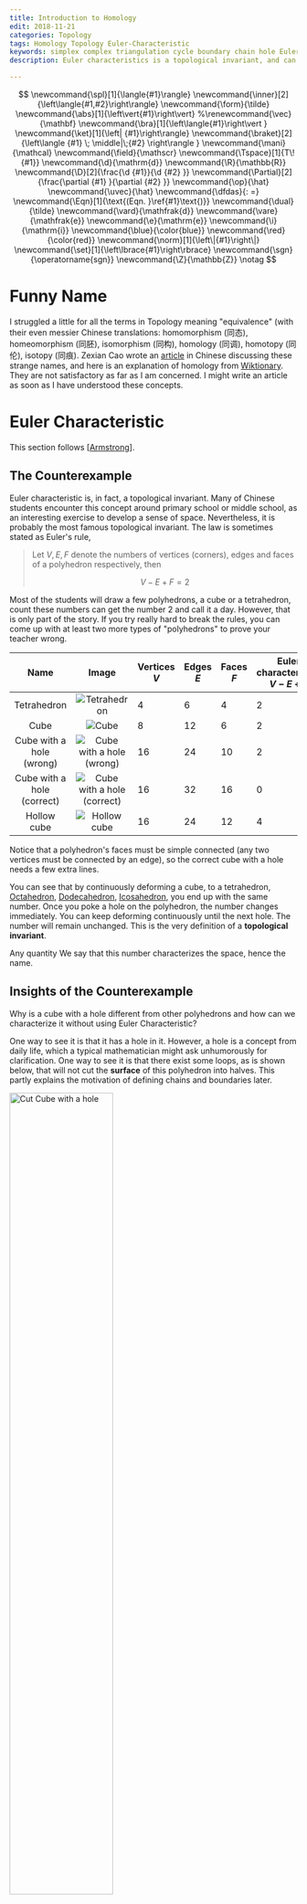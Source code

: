 ```yaml
---
title: Introduction to Homology
edit: 2018-11-21
categories: Topology
tags: Homology Topology Euler-Characteristic
keywords: simplex complex triangulation cycle boundary chain hole Euler-Poincare
description: Euler characteristics is a topological invariant, and can be interpreted as a "hole"-indicator. Homology is just a natural way of defining Euler characteristics in topological spaces. With triangulation of a manifold, we can define cycles and boundaries and combine them to homology groups. We see that the group is trivial for trivial spaces, and can distinguish manifolds in terms "holes" in them.

---
```


$$
\newcommand{\spl}[1]{\langle{#1}\rangle}
\newcommand{\inner}[2]{\left\langle{#1,#2}\right\rangle}
\newcommand{\form}{\tilde}
\newcommand{\abs}[1]{\left\vert{#1}\right\vert}
%\renewcommand{\vec}{\mathbf}
\newcommand{\bra}[1]{\left\langle{#1}\right\vert }
\newcommand{\ket}[1]{\left| {#1}\right\rangle}
\newcommand{\braket}[2]{\left\langle {#1} \; \middle|\;{#2} \right\rangle }
\newcommand{\mani}{\mathcal}
\newcommand{\field}{\mathscr}
\newcommand{\Tspace}[1]{T\! {#1}}
\newcommand{\d}{\mathrm{d}}
\newcommand{\R}{\mathbb{R}}
\newcommand{\D}[2]{\frac{\d {#1}}{\d {#2} }}
\newcommand{\Partial}[2]{\frac{\partial {#1} }{\partial {#2} }}
\newcommand{\op}{\hat}
\newcommand{\uvec}{\hat}
\newcommand{\dfdas}{: =}
\newcommand{\Eqn}[1]{\text{(Eqn. }\ref{#1}\text{)}}
\newcommand{\dual}{\tilde}
\newcommand{\vard}{\mathfrak{d}}
\newcommand{\vare}{\mathfrak{e}}
\newcommand{\e}{\mathrm{e}}
\newcommand{\i}{\mathrm{i}}
\newcommand{\blue}{\color{blue}}
\newcommand{\red}{\color{red}}
\newcommand{\norm}[1]{\left\|{#1}\right\|}
\newcommand{\set}[1]{\left\lbrace{#1}\right\rbrace}
\newcommand{\sgn}{\operatorname{sgn}}
\newcommand{\Z}{\mathbb{Z}}
\notag
$$



# Funny Name

I struggled a little for all the terms in Topology meaning "equivalence" (with their even messier Chinese translations:  homomorphism (同态), homeomorphism (同胚), isomorphism (同构), homology (同调), homotopy (同伦), isotopy (同痕). Zexian Cao wrote an [article](http://www.wuli.ac.cn/fileup/PDF/2014-43-08-010.pdf) in Chinese discussing these strange names, and here is an explanation of homology from [Wiktionary](https://en.wiktionary.org/wiki/homology). They are not satisfactory as far as I am concerned. I might write an article as soon as I have understood these concepts. 

# Euler Characteristic

This section follows [[Armstrong](https://www.springer.com/gb/book/9780387908397)].

## The Counterexample

Euler characteristic is, in fact, a topological invariant. Many of Chinese students encounter this concept around primary school or middle school, as an interesting exercise to develop a sense of space. Nevertheless, it is probably the most famous topological invariant. The law is sometimes stated as Euler's rule,

>Let $V, E, F$ denote the numbers of vertices (corners), edges and faces of a polyhedron respectively, then
>
>$$
>V-E+F=2
>$$
>

Most of the students will draw a few polyhedrons, a cube or a tetrahedron, count these numbers can get the number $2$ and call it a day. However, that is only part of the story. If you try really hard to break the rules, you can come up with at least two more types of "polyhedrons" to prove your teacher wrong.

|            Name            |                            Image                             | Vertices $V$ | Edges $E$ | Faces $F$ | Euler characteristic: $V-E+F$ |
| :------------------------: | :----------------------------------------------------------: | ------------ | --------- | --------- | ----------------------------- |
|        Tetrahedron         | ![Tetrahedron](https://raw.githubusercontent.com/yk-liu/yk-liu.github.io/master/_posts/2018-11-01-Introduction-to-Homology/assets/tetrahedron.png) | 4            | 6         | 4         | 2                             |
|            Cube            | ![Cube](https://raw.githubusercontent.com/yk-liu/yk-liu.github.io/master/_posts/2018-11-01-Introduction-to-Homology/assets/Cube.png) | 8            | 12        | 6         | 2                             |
|  Cube with a hole (wrong)  | ![Cube with a hole (wrong)](https://raw.github.com/yk-liu/yk-liu.github.io/master/_posts/2018-11-01-Introduction-to-Homology/assets/wrongCubeWithHole.png) | 16           | 24        | 10        | 2                             |
| Cube with a hole (correct) | ![Cube with a hole (correct)](https://raw.githubusercontent.com/yk-liu/yk-liu.github.io/master/_posts/2018-11-01-Introduction-to-Homology/assets/CubeWithHole.png) | 16           | 32        | 16        | 0                             |
|        Hollow cube         | ![Hollow cube](https://raw.githubusercontent.com/yk-liu/yk-liu.github.io/master/_posts/2018-11-01-Introduction-to-Homology/assets/hollowCube.png) | 16           | 24        | 12        | 4                             |

Notice that a polyhedron's faces must be simple connected (any two vertices must be connected by an edge), so the correct cube with a hole needs a few extra lines.

You can see that by continuously deforming a cube, to a tetrahedron, [Octahedron](https://en.wikipedia.org/wiki/Octahedron), [Dodecahedron](https://en.wikipedia.org/wiki/Dodecahedron), [Icosahedron](https://en.wikipedia.org/wiki/Icosahedron), you end up with the same number. Once you poke a hole on the polyhedron, the number changes immediately. You can keep deforming continuously until the next hole. The number will remain unchanged. This is the very definition of a **topological invariant**.

Any quantity We say that this number characterizes the space, hence the name.

## Insights of the Counterexample

Why is a cube with a hole different from other polyhedrons and how can we characterize it without using Euler Characteristic? 

One way to see it is that it has a hole in it. However, a hole is a concept from daily life, which a typical mathematician might ask unhumorously for clarification. One way to see it is that there exist some loops, as is shown below, that will not cut the **surface** of this polyhedron into halves. This partly explains the motivation of defining chains and boundaries later.

<img src="https://raw.githubusercontent.com/yk-liu/yk-liu.github.io/master/_posts/2018-11-01-Introduction-to-Homology/assets/CutCubeWithHole.png" alt="Cut Cube with a hole" width="60%">

# Triangulation

Homology, however, is just a natural way of defining Euler characteristics in topological spaces. On a side note, it is not the only topological invariant as a "hole-indicator". The fundamental group and higher homotopy groups will also help to define "holes" on a manifold. This section follows closely [[Nakahara](http://stringworld.ru/files/Nakahara_M._Geometry_topology_and_physics_2nd_ed..pdf)].

## Triangulation of Objects

Triangulation is again no stranger for anyone who ever took part in [IYPT](http://iypt.org)(International Young Physicists' Tournament), [CUPT](http://adsabs.harvard.edu/abs/2013APS..MARF38013L)(China Undergraduate Physics Tournament), or any PTs, and had some experience with [COMSOL Multiphysics® software](https://www.comsol.com/comsol-multiphysics). The following is a triangulation or a "meshing" as is called in the software, of a spring (from [Nishant Nath](https://nishantnath.wordpress.com/2012/06/21/comsol-tutorials-meshing/)).

<img src="https://raw.githubusercontent.com/yk-liu/yk-liu.github.io/master/_posts/2018-11-01-Introduction-to-Homology/assets/COMSOL(R)mesh.png" alt="COMSOL screenshot" width="80%">

It is also very commonly seen at 3D modeling and Art (image from [freepik](https://www.freepik.com/blog/10-free-low-poly-animal-vector-images/)), see also [here](https://poly.google.com/view/46bXrRt8pFF).

<img src="https://raw.githubusercontent.com/yk-liu/yk-liu.github.io/master/_posts/2018-11-01-Introduction-to-Homology/assets/LowPolyBear.png" alt="triangulation of a bear" width="30%">

It is self-evident that this technique is very helpful as it converts a smooth object to a "discrete" one while maintaining its most essential traits so that you can still recognize it is a bear. Acute readers might have known where we are heading: we are going to calculate the Euler Characteristic of smooth objects (topological spaces) by triangulating. 

Indeed, similar techniques can be adapted to topology spaces. We can use "triangles" to mesh out any oddly shaped topological space, turning it into a "polyhedron". From this polyhedron, we can calculate the Euler characteristic of the space, telling us how many "holes" are in this topological space. This gives us a way to classify topology spaces according to its "holes". This is an important aspect of a topological space as in the famous example of topology - a cup and a doughnut is topological equivalent. (image from [Wikipedia](https://en.wikipedia.org/wiki/Topology))

<img src="https://upload.wikimedia.org/wikipedia/commons/2/26/Mug_and_Torus_morph.gif" alt ="Mug and Torus morph" width="20%">

## Simplexes

Simplexes are the generalization of triangles and tetrahedrons to lower or higher dimensions. A $0​$-simplex, denoted as $\spl{p _ 0}​$ is a point, a $1​$-simplex $\spl{p _ 0p _ 1}​$ is a line, a $3​$-simplex $\spl{p _ 0p _ 1p _ 2}​$ is a triangle with its interior, a $4​$-simplex a solid tetrahedron. A $n​$-simplex $\sigma _ n​$ is denoted as $\sigma _ n=\spl{ p _ 0,p _ 1,\cdots,p _ n}​$, with $\set{p _ i}​$ is a set of $n​$ geometrically independent points,

$$
\sigma _ r=\set{x\in\R^N \mid x=\sum _ {i=0}^n c _ ip _ i, c _ i\ge0, \sum _ {i=0}^n c _ i=1},\quad N\gt n.
$$

Informally, an $n$-simplex is the solid polyhedron constructed by $n+1$ points that of the highest dimension. 

A simplex can have generalized "faces". These are named $k$-faces. For instance, a $3$-simplex can have $0$-faces (vertices), $1$-faces (lines), $2$-faces (faces) and $3$-faces (the simplex itself). Since simplex is "simple", the number of $k$-faces of a $n$-simplex is given by $\binom{k+1}{n+1}=\frac{(k+1)!}{(n+1)!(n-k)!} $.

## Simplicial Complexes and Polyhedrons

<img src="https://raw.githubusercontent.com/yk-liu/yk-liu.github.io/master/_posts/2018-11-01-Introduction-to-Homology/assets/intersection.png" alt="intersected polyhedrons" width="30%">

From simplexes, simplicial complexes can be constructed. Simplicial complexes are again generalizations of polyhedrons in higher or lower dimensions.

A simplicial complex $K$ is a set of simplexes glued together, such that

1. Any face of a simplex of $K$ is part of $K$. 
2. Any non-empty intersection of two simplexes belongs to $K$.

This definition is quite intuitive. By requirement 1., a simplicial complex has a well-defined boundary (surface). All bodies must be covered by a surface. For example, the interior of a cube is not a simplicial complex. By requirement 2., simplexes in a simplicial complex are not allowed to pass through each other freely. By "not passing through", we mean all the points generated by the intersection must be included. For example, the left is not a simplicial complex for the intersection is not counted while the right is a lawful simplicial complex. 

<img src="https://raw.githubusercontent.com/yk-liu/yk-liu.github.io/master/_posts/2018-11-01-Introduction-to-Homology/assets/intersectionExample.png" alt="intersected simplexes" width="30%">

Formally, the simplicial complex $K$ is defined as a set of simplexes.

The dimension of $K$, denoted as $\dim K$ is defined as the largest dimension of simplexes in $K$. This means that although a complex can be in high dimensional space, for example, a triangle embedded in a $4$-dimensional space, the dimension of the complex itself is unchanged, $3$ as in the example.

<img src="https://raw.githubusercontent.com/yk-liu/yk-liu.github.io/master/_posts/2018-11-01-Introduction-to-Homology/assets/complex.png"  alt="a simplicial complex" width="30%">

The set of the above object is

$$
\begin{align*}
K=\{& p _ 0,p _ 1,p _ 2,p _ 3,\spl{p _ 0,p _ 1},\spl{p _ 0,p _ 2},\spl{p _ 0,p _ 3},
\spl{p _ 1,p _ 2},\spl{p _ 1,p _ 3},\spl{p _ 2,p _ 3},\spl{p _ 1,p _ 2,p _ 3}\}
\end{align*}
$$

If every simplex in the set is regarded as a subset of $\R^n$, the simplicial complex is called a **polyhedron** $\abs {K}$.

## Triangulation of Topological Space

If there is a homeomorphism $f:\abs{K}\rightarrow X$, topological space is said to be **triangulable** and the pair $(K,f)​$ is called a **triangulation**. 

# Homology Group - Elements

From polyhedrons, we are going to construct three groups. By combining these groups, we will be able to find a topological invariant called homology group. This section follows [[Nakahara](http://stringworld.ru/files/Nakahara_M._Geometry_topology_and_physics_2nd_ed..pdf)] and  [[Armstrong](https://www.springer.com/gb/book/9780387908397)].

## Oriented Simplexes

The notation of a simplex as $\spl{p _ 1,p _ 2,\cdots,p _ n}$ is in fact insufficient.

<img src="https://raw.githubusercontent.com/yk-liu/yk-liu.github.io/master/_posts/2018-11-01-Introduction-to-Homology/assets/triangles.png" alt="orientation of triangles" width="50%">

These two triangles cannot be brought to overlap without flipping; neither can these two tetrahedrons without mirroring. Thus for every simplex, we need to define an "orientation", characterized by the arrangement of the points.  It also helps in to define the boundary of simplexes.

$$
(p _ {i _ 0},p _ {i _ 1},\cdots,p _ {i _ n})=\sgn (P)(p _ 0,p _ 1,\cdots,p _ n)
$$

where 

$$
P=\begin{pmatrix}
  0   & 1   & \cdots & n   \\
  i _ 0 & i _ 1 & \cdots & i _ n
  \end{pmatrix}
$$

## Boundary Operator

The boundary of a complex is of particular interest to us. If we want to calculate the Euler Characteristic somehow, the notions of faces, edges and points are very helpful. They are conveniently the boundaries of bodies, faces, and edges respectively.

The boundary operator $\partial _ r$ acts on an $r$-simplex, and gives its boundary. The $0$-simplex is defined as has no boundary, denoted as $\partial _ 0p _ 0=0$. 

Utilizing the orientated simplexes, higher dimensional simplexes can then have well-defined boundaries.

$$
\begin{align*}
\partial _ r\sigma _ r&=\sum _ {i=0}^{r}(-1)^i(p _ 0,p _ 1,\cdots,p _ {i-1},p _ {i+1},\cdots,p _ r)\\
&\dfdas\sum _ {i=0}^{r}(-1)^i(p _ 0,p _ 1,\cdots,\hat{p _ {i}},\cdots,p _ r)\\
\end{align*}
$$

> Geometrical examples:
> 
> A cube's boundary is its surface. This surface has no boundary. **Similarly, all boundaries have no boundary.** Proof see [[Nakahara](http://stringworld.ru/files/Nakahara_M._Geometry_topology_and_physics_2nd_ed..pdf)] `Lemma 3.3`. We will see more about it in section [`Boundaries`](#boundaries).


> **Note**: 
>
> When we say "torus does not have a boundary", **We are talking about the surface.**
>
> This may be slightly confusing if you think of torus as the usual "doughnut" hanging in three-dimensional space. However, you should see the doughnut "as it is", that is to say, only to consider it is own intrinsic geometric structure. 
>
> These big words of "intrinsic geometric structure" is still quite hard to understand. Just think of Planet Earth. You are living on the surface of the Earth. You know there are no boundaries on the **surface** of Earth. Otherwise, Christopher Columbus would have fallen into nothingness.
>
> <img src="https://raw.githubusercontent.com/yk-liu/yk-liu.github.io/master/_posts/2018-11-01-Introduction-to-Homology/assets/FlatEarth.png" alt="Flat Earth" width="50%">
>
>  The same reasoning applies, even if the Earth were a doughnut, you cannot find and boundary to fall from.
>
> <img src="https://raw.githubusercontent.com/yk-liu/yk-liu.github.io/master/_posts/2018-11-01-Introduction-to-Homology/assets/DoughnutEarth.png" alt="Doughnut Earth" width="50%">
>
> Jokes aside, you can think of a sheet of paper as having boundaries, i.e., four edges. Gluing two of them we have a tube, leaving only two edges. Further gluing these two edges together we end up with a torus with no boundaries.

## Interlude: Free Abelian Group

An **Abelian group** is a group whose multiplication is communicative. We then call the group operation "**addition**", the **identity** naturally denoted as $0$. 

> Example:
>
> ​    Integers and addition form an Abelian group.

If every element of an Abelian group $A$ can be written as sum of *integer multiples* of elements from a subset $\set{G_i}$ of the group $A$. (See a simple definition of a general group generator [here](http://mathworld.wolfram.com/GroupGenerators.html).) $A$ is said to be **generated** by $\set{G_i}$, and elements of $\set{G_i}$ are called **generators**. If $\set{G_i}$ is also finite, $A$ is said to be **finitely generated** by $\set{G_i}$.

> Example:
>
> - $\Z$ is finitely generated by $\set{1}$ or $\set{-1}$.
> - The cycle group $\set{R,2R}$ ($R$ stands for a $180$-degree rotation) is generated by $\set{R}$. 
> - $\Z\oplus\Z=\set{(m,n)\mid m,n\in Z}$ is finitely generated by $\set{(1,0),\, (0,1)}$ or $\set{(1,0),\,(2,3)}$.

 If $\set{G_i}$ is finite, and elements from $\set{G_i}$ are further linear independent, $A$ is called a **free Abelian group**.

>Example:
>
>- The cycle group $\set{R,2R}$ generated by $\set{R}$ is **not** a free Abelian group, for $R$ is not linear independent. By definition, $R$ is linear independent if $nR=0 \iff n=0$. But for $n=2$, $2R=\text{identity}=0$. 
>- $\Z\oplus\Z$ is free Abelian group, for it can be generated by $\set{(1,0),\, (0,1)}$, though elements from $\set{(1,0),\,(2,3)}$ are not linear independent.

## Examples of Triangulation

It's always a good idea to base a discussion on some concrete examples. Here are some examples of triangulation on $2$-D manifolds for later use. We went some length to find the simplest triangulations to ensure we are comfortable in later calculations.

**1. Triangulation of the side of a cylinder.**

​    The most natural way of seeing the triangulation of a cylinder is to see it as "equivalent" with a triangular prism. However, since the surface of a cylinder is only $2$ dimensional, mathematicians prefer to draw them as flat as possible, so we introduce a notation of "gluing", as is shown on the right. The arrows on edge $(p _ 0,p _ 1)$ emphasize the way of gluing.

   <img src="https://raw.githubusercontent.com/yk-liu/yk-liu.github.io/master/_posts/2018-11-01-Introduction-to-Homology/assets/TriangulationOfCylinder.png" alt="Triangulation of Cylinder" width="80%">

**2. Triangulation of the Mobius strip.**

​    The famous Mobius strip is much less trivial than the cylinder. Still, we can "crush" the band and see a good way to triangulate it. The arrows on edge $(p _ 0,p _ 5)$ emphasize the way of gluing, as a Mobius strip is made by twisting a strip $180$ degree and then joining the ends of the strip.

   <img src="https://raw.githubusercontent.com/yk-liu/yk-liu.github.io/master/_posts/2018-11-01-Introduction-to-Homology/assets/TriangulationOfMobius.png" alt="Triangulation of Mobius Band" width="80%">

**3. Triangulation of Torus.**

​    A surface without boundary like a torus can also be conveniently and intuitively triangulated. Note that the simplest triangulation is not a triangular tube. By squeezing the inner upper and lower rim of the tube together, we have a $3\times3$ mesh of triangulation. 

   <img src="https://raw.githubusercontent.com/yk-liu/yk-liu.github.io/master/_posts/2018-11-01-Introduction-to-Homology/assets/TriangulationOfTorus.png" alt="Triangulation of Torus" width="80%">

**4. Triangulation of the Klein bottle.**

​    This [page](https://plus.maths.org/content/imaging-maths-inside-klein-bottle) of Klein bottle with animations is an excellent reference if you are unfamiliar with the Klein bottle. In short, a Klein bottle is made by gluing the edge"s" (since there is only one edge) of a Mobius strip. It pieces itself because we are viewing it in $3$ dimensional world. In a $4$-dimensional world, it does not intercept with itself at all. 

​    It is quite hard to picture the triangulation of the Klein bottle directly. However, once we know how it is made, we can build it from right to left. The $\color{green}green$ edge is where the piercing occurs. The $\color{magenta} magenta$ line is the "edge" of the Mobius strip.  

   <img src="https://raw.githubusercontent.com/yk-liu/yk-liu.github.io/master/_posts/2018-11-01-Introduction-to-Homology/assets/TriangulationOfKlein.png" alt="Triangulation of Klein bottle" width="80%">

## Chains

Using simplexes from a polyhedron, we can build chains. Like the name suggests, chains are just integer multiples of some oriented $r$-simplexes. 

Formally, an **$r$-chain** is an element of **$r$-chain group**. The **$r$-chain group** is the **free abelian group** generated by *every* oriented $r$-simplexes of a simplicial complex $K$. A **$r$-chain** of **$r$-chain group** is of the form:

$$
\sum_{i=1}^{I} n_i\sigma_{r,i},\quad n_i\in\Z
$$

The $r$-chain group of simplicial complex $K$ is denoted as $C_r(K)$. We allow $r$ to be greater than $\dim(K)$, by setting all such $C_r$s to be $\set{0}$.

> **Chain Complex**
>
> Using boundary operator we can build a chain complex:
>
> $$
> 0\substack{i\\\hookrightarrow}C _ n\xrightarrow{\partial _ n}C _ {n-1}\xrightarrow{\partial _ {n-1}}C _ {n-2}\xrightarrow{\partial _ {n-2}} \cdots\xrightarrow{\partial _ 2}C _ {1}\xrightarrow{\partial _ 1}C_0\xrightarrow{\partial _ 0}0
> $$
>
> Where $\substack{i \newline \hookrightarrow}$ denotes the inclusion map. Given a subset $B$ of a set $A$, the injection $f:B\rightarrow A$ defined by $f(b)=b$ for all $b \in B$ is called the inclusion map. That is to say:
>
> $$
> i:0 \rightarrow 0 \in C_n
> $$
>
> > Insisting on putting $0$ on the left side seems to me purely an aesthetic choice. The boundary group $B_n(K) = 0$ is a definition (see [`Boundaries`](#Boundaries)). This chain complex is commonly seen in k-theories.
> >
> > <img src="https://raw.githubusercontent.com/yk-liu/yk-liu.github.io/master/_posts/2018-11-01-Introduction-to-Homology/assets/ChainComplex.png" alt="chain complex" width="50%">

## Cycles

An $r$-cycle is a chain with no boundary. We can also say that an $r$-cycle $c$ is the kernel of $\partial_r$:

$$
\partial_r c = 0
$$

All $r$-cycles of $K$ forms $r$-cycle group $Z_r(K)$ (the name is of German origin "*Zyklus*"). For example, the edge of a triangle and the surface of a torus have no boundary.

## Boundaries

An $r$-boundary is an $r$-chain such that it is the boundary of a $(r+1)$-chain. We can also say that an $r$-boundary $b$ is the image of $\partial_{r+1}$:

$$
b =\partial_{r+1} c
$$

All $r$-boundaries of $K$ forms $r$-boundary group $B _ r(K)$ ("B" stands for "*Begrenzung*" in German). $B _ {\dim K}$ is defined to be $0$. For example, coincidently, the edge of a triangle, the surface of a torus are boundaries.

## Cycles and Holes

You are probably wondering why examples of cycles and boundaries are identical. In section [`Boundary Operator`](#boundary-operator) we know that it can be proven that a boundary can have no boundary. That is to say all boundaries are cycles. 

It is natural to ask, are all cycles necessarily boundaries? The answer is No. A trivial example is a single point. A single point has no boundaries but is not a boundary. However, it is hard to come up with an example other than a point. You can draw as many strange shapes as you want, a torus, a two-torus, a torus with a $2$-dimensional fin, etc. However, you will not find such cycles. As a matter of fact, as long as you are drawing in $\R^3$, you will always find your cycle is a boundary of something. 

<img src="https://raw.githubusercontent.com/yk-liu/yk-liu.github.io/master/_posts/2018-11-01-Introduction-to-Homology/assets/CycleAndBoundary.png" alt="Cycles and Boundaries" width="60%">

Now let's study circles on the torus. Are those cycles? Yes. But are those boundaries? One way to see if a cycle is a boundary is to expand the "territory" of the cycle and see if that cycle can contract to a point. You will immediately see the lower two types of cycles are not boundaries of anything. 

<img src="https://raw.githubusercontent.com/yk-liu/yk-liu.github.io/master/_posts/2018-11-01-Introduction-to-Homology/assets/CycleAndHole.png" alt="cycles and holes" width="60%">

This is the motivation of Homology group. The existence of a cycle that is not a boundary indicates that there is at least one hole on the surface. More information can also be derived using the homology group.

# Homology Group

This section follows [this paper](http://math.uchicago.edu/~may/REU2013/REUPapers/Carandang.pdf).

# Definition of Homology Group

The chain group $C_r(K)$, cycle group $Z _ r(K)$ and boundary group $B _ r(K)$ of simplicial complex $K$ are obviously not topological invariant. We already know that all boundaries are cycles, but the reverse is not true. Those cycles that are not boundaries are represented by a "division", i.e., a quotient group. Formally, the Homology group $H _ r(K)$ is defined as 

$$
H _ r(K)\dfdas Z _ r(K)/B _ r(K).
$$

 In laymen's term, Homology group $H _ r(K)$ is the cycles ($Z _ r (K)$) that are not ($ / $) boundaries ($B _ r (K)$). 

> The notation involves quotient group and equivalent classes. If you are not familiar with those concepts, this [reference](https://math.stackexchange.com/questions/838797/quotient-spaces-and-quotient-groups-equivalence-classes-and-cosets) might help.

## Homologous Relation

The Homology group can thus be divided as equivalent classes of cycles
$$
H _ r(K)\dfdas\set{[z]\mid z\in Z _ r(K)},
$$

where 

$$
[z]=\set{z^\prime\mid z-z^\prime\in B _ r(K)}.
$$

If $z$ and $z^\prime$ belong to the same equivalent class, they are called **homologous**. The two chains on the left are homologous since $z-z^\prime$ is a boundary of a triangular prism $K$, $\dim K=3$. Those on the right are not homologous since $z-z^\prime$ is not a boundary of anything.

<img src="https://raw.githubusercontent.com/yk-liu/yk-liu.github.io/master/_posts/2018-11-01-Introduction-to-Homology/assets/Homologous.png" alt="Homologous relation" width="60%">

> Like the discussion in section [`Cycles and Holes`](#cycles-and-holes), on the right, $z-z^\prime$ is the boundary of a square and a triangle in $\R^3$, but it's not a boundary on the torus.

## The Euler Characteristic Again

At the beginning of this post, we mentioned defining Euler Characteristic on a smooth manifold. Now it is high time we addressed it from the standpoint of Homology groups. However, I am going to list these theorems without proof simply.

We first treat $Z _ k, \,B _ k,\, H _ k$ and $C _ k$ as vector spaces, and define four numbers as their dimensions as the following:

$$
\begin{align}
z_k&=\dim (\ker \partial_k),\\
b_k&=\dim (\operatorname{im} \partial_k),\\
h_k&=z_k-b_k,\\
c_k&=\begin{cases}z_k+b_{k-1} \quad &k\gt 0 \\ z_0 &k=0\end{cases} .
\end{align}
$$

Note a basis for the group of $0$-chains is the set of $0$-simplexes in $K$. The dimension of $C _ 0 (K)$ is, therefore, the number of $0$-simplexes, or the number of vertices $V$. We have $c _ 0 = V$. Similarly, $c _ 1 = E$, $c _ 2 = F$.

Thus the Euler Characteristic can be calculated via

$$
\begin{align*}
V-E+F&=c_0-c_1+c_2\\
&=z_0-(z_1+b_0)+(z_2+b_1)\\
&=z_0-b_0 -(z_1-b_1)+(z_2-b_2)\\
&=h_0-h_1+h_2
\end{align*}
$$

There are much more about homology, but sadly now I will have to move on to Cohomology. Before I go, here are some theorems you might find interesting. There are many notes online if you want to dig deeper.

> **The Euler-Poincare formula**
>
> For all compact, connected surfaces, the Euler Characteristic is $2-h_1$.

> **Holes and Homology**
>
> The number of elements in the equivalence classes of $1$-chains of a surface, i.e., $h _ 1$, is the twice the genus of a surface, where the genus indicates how many holes the surface has.



